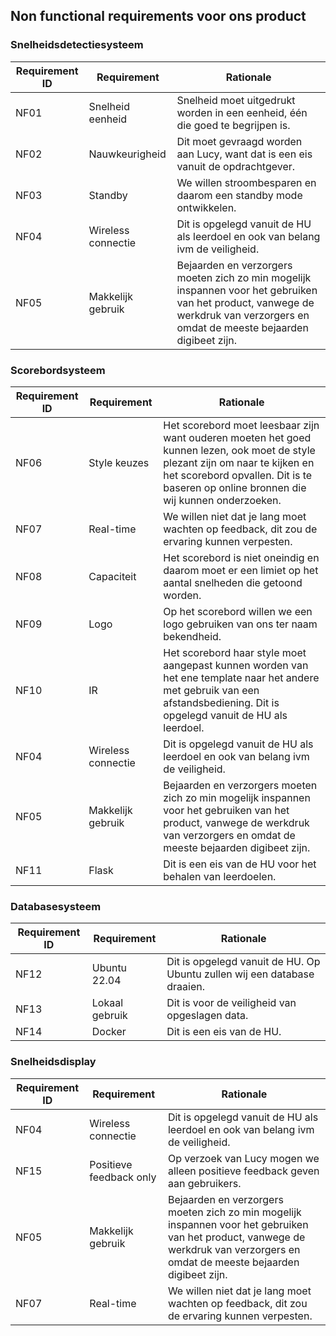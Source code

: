 ## Non functional requirements voor ons product

### Snelheidsdetectiesysteem

Requirement ID | Requirement | Rationale 
--- | --- | ---
NF01 | Snelheid eenheid | Snelheid moet uitgedrukt worden in een eenheid, één die goed te begrijpen is.
NF02 | Nauwkeurigheid | Dit moet gevraagd worden aan Lucy, want dat is een eis vanuit de opdrachtgever.
NF03 | Standby | We willen stroombesparen en daarom een standby mode ontwikkelen.
NF04 | Wireless connectie | Dit is opgelegd vanuit de HU als leerdoel en ook van belang ivm de veiligheid.
NF05 | Makkelijk gebruik | Bejaarden en verzorgers moeten zich zo min mogelijk inspannen voor het gebruiken van het product, vanwege de werkdruk van verzorgers en omdat de meeste bejaarden digibeet zijn.

### Scorebordsysteem

Requirement ID | Requirement | Rationale 
--- | --- | ---
NF06 | Style keuzes | Het scorebord moet leesbaar zijn want ouderen moeten het goed kunnen lezen, ook moet de style plezant zijn om naar te kijken en het scorebord opvallen. Dit is te baseren op online bronnen die wij kunnen onderzoeken.
NF07 | Real-time | We willen niet dat je lang moet wachten op feedback, dit zou de ervaring kunnen verpesten.
NF08 | Capaciteit | Het scorebord is niet oneindig en daarom moet er een limiet op het aantal snelheden die getoond worden.
NF09 | Logo | Op het scorebord willen we een logo gebruiken van ons ter naam bekendheid.
NF10 | IR | Het scorebord haar style moet aangepast kunnen worden van het ene template naar het andere met gebruik van een afstandsbediening. Dit is opgelegd vanuit de HU als leerdoel.
NF04 | Wireless connectie | Dit is opgelegd vanuit de HU als leerdoel en ook van belang ivm de veiligheid.
NF05 | Makkelijk gebruik | Bejaarden en verzorgers moeten zich zo min mogelijk inspannen voor het gebruiken van het product, vanwege de werkdruk van verzorgers en omdat de meeste bejaarden digibeet zijn.
NF11| Flask | Dit is een eis van de HU voor het behalen van leerdoelen.

### Databasesysteem

Requirement ID | Requirement | Rationale 
--- | --- | ---
NF12 | Ubuntu 22.04 | Dit is opgelegd vanuit de HU. Op Ubuntu zullen wij een database draaien.
NF13 | Lokaal gebruik | Dit is voor de veiligheid van opgeslagen data.
NF14 | Docker | Dit is een eis van de HU.

### Snelheidsdisplay

Requirement ID | Requirement | Rationale 
--- | --- | ---
NF04 | Wireless connectie | Dit is opgelegd vanuit de HU als leerdoel en ook van belang ivm de veiligheid.
NF15 | Positieve feedback only | Op verzoek van Lucy mogen we alleen positieve feedback geven aan gebruikers.
NF05 | Makkelijk gebruik | Bejaarden en verzorgers moeten zich zo min mogelijk inspannen voor het gebruiken van het product, vanwege de werkdruk van verzorgers en omdat de meeste bejaarden digibeet zijn.
NF07 | Real-time | We willen niet dat je lang moet wachten op feedback, dit zou de ervaring kunnen verpesten.

